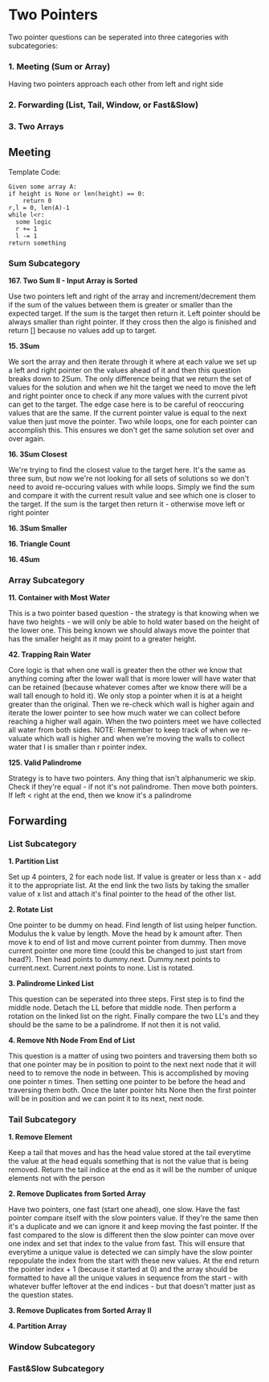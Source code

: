 # Two Pointers

Two pointer questions can be seperated into three categories with subcategories:

### 1. Meeting (Sum or Array)
Having two pointers approach each other from left and right side
### 2. Forwarding (List, Tail, Window, or Fast&Slow)
### 3. Two Arrays

## Meeting

Template Code:

```
Given some array A:
if height is None or len(height) == 0:
    return 0
r,l = 0, len(A)-1
while l<r:
  some logic
  r += 1
  l -= 1
return something

```

### Sum Subcategory

**167. Two Sum II - Input Array is Sorted**

Use two pointers left and right of the array and increment/decrement them if the sum of the values between them is greater or smaller than
the expected target. If the sum is the target then return it. Left pointer should be always smaller than right pointer. If they cross then
the algo is finished and return [] because no values add up to target.

**15. 3Sum**

We sort the array and then iterate through it where at each value we set up a left and right pointer on the values ahead of it and then this question breaks down to 2Sum. The only difference being that we return the set of values for the solution and when we hit the target
we need to move the left and right pointer once to check if any more values with the current pivot can get to the target. The edge case here is to be careful of reoccuring values that are the same. If the current pointer value is equal to the next value then just move the
pointer. Two while loops, one for each pointer can accomplish this. This ensures we don't get the same solution set over and over again.

**16. 3Sum Closest**

We're trying to find the closest value to the target here. It's the same as three sum, but now we're not looking for all sets of solutions so we don't need to avoid re-occuring values with while loops. Simply we find the sum and compare it with the current result value and see which one is closer to the target. If the sum is the target then return it - otherwise move left or right pointer

**16. 3Sum Smaller**

**16. Triangle Count**

**16. 4Sum**

### Array Subcategory

**11. Container with Most Water**

This is a two pointer based question - the strategy is that knowing when we have two heights - we will only be able to hold water based
on the height of the lower one. This being known we should always move the pointer that has the smaller height as it may point to a greater height.

**42. Trapping Rain Water**

Core logic is that when one wall is greater then the other we know that anything coming after the lower wall that is more lower will
have water that can be retained (because whatever comes after we know there will be a wall tall enough to hold it). We only stop a
pointer when it is at a height greater than the original. Then we re-check which wall is higher again and iterate the lower pointer to
see how much water we can collect before reaching a higher wall again. When the two pointers meet we have collected all water from both
sides. NOTE: Remember to keep track of when we re-valuate which wall is higher and when we're moving the walls to collect water that l is smaller than r pointer index.

**125. Valid Palindrome**

Strategy is to have two pointers. Any thing that isn't alphanumeric we skip. Check if they're equal - if not it's not palindrome. Then
move both pointers. If left < right at the end, then we know it's a palindrome

## Forwarding

### List Subcategory

**1. Partition List**

Set up 4 pointers, 2 for each node list. If value is greater or less than x - add it to the appropriate list. At the end link the
two lists by taking the smaller value of x list and attach it's final pointer to the head of the other list.

**2. Rotate List**

One pointer to be dummy on head. Find length of list using helper function. Modulus the k value by length. Move the head by k amount
after. Then move k to end of list and move current pointer from dummy. Then move current pointer one more time (could this be changed
to just start from head?). Then head points to dummy.next. Dummy.next points to current.next. Current.next points to none. List is
rotated.

**3. Palindrome Linked List**

This question can be seperated into three steps. First step is to find the middle node. Detach the LL before that middle node. Then perform a rotation on the linked list on the right. Finally compare the two LL's and they should be the same to be a palindrome. If not
then it is not valid.

**4. Remove Nth Node From End of List**

This question is a matter of using two pointers and traversing them both so that one pointer may be in position to point to the next next node that it will need to to remove the node in between. This is accomplished by moving one pointer n times. Then setting one
pointer to be before the head and traversing them both. Once the later pointer hits None then the first pointer will be in position
and we can point it to its next, next node.

### Tail Subcategory

**1. Remove Element**

Keep a tail that moves and has the head value stored at the tail everytime the value at the head equals something that is not the
value that is being removed. Return the tail indice at the end as it will be the number of unique elements not with the person

**2. Remove Duplicates from Sorted Array**

Have two pointers, one fast (start one ahead), one slow. Have the fast pointer compare itself with the slow pointers value.
If they're the same then it's a duplicate and we can ignore it and keep moving the fast pointer. If the fast compared to
the slow is different then the slow pointer can move over one index and set that index to the value from fast. This will
ensure that everytime a unique value is detected we can simply have the slow pointer repopulate the index from the start
with these new values. At the end return the pointer index + 1 (because it started at 0) and the array should be formatted
to have all the unique values in sequence from the start - with whatever buffer leftover at the end indices - but that
doesn't matter just as the question states.

**3. Remove Duplicates from Sorted Array II**

**4. Partition Array**


### Window Subcategory

### Fast&Slow Subcategory


